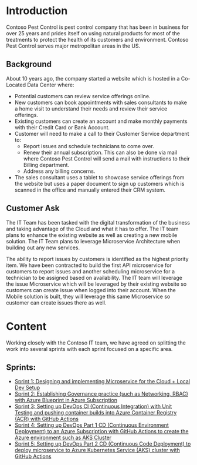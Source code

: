 # Introduction
Contoso Pest Control is pest control company that has been in business for over 25 years and prides itself on using natural products for most of the treatments to protect the health of its customers and environment. Contoso Pest Control serves major metropolitan areas in the US.

## Background
About 10 years ago, the company started a website which is hosted in a Co-Located Data Center where:
* Potential customers can review service offerings online.
* New customers can book appointments with sales consultants to make a home visit to understand their needs and review their service offerings. 
* Existing customers can create an account and make monthly payments with their Credit Card or Bank Account.
* Customer will need to make a call to their Customer Service department to:
    * Report issues and schedule technicians to come over.
    * Renew their annual subscription. This can also be done via mail where Contoso Pest Control will send a mail with instructions to their Billing department.
    * Address any billing concerns.
* The sales consultant uses a tablet to showcase service offerings from the website but uses a paper document to sign up customers which is scanned in the office and manually entered their CRM system.

## Customer Ask
The IT Team has been tasked with the digital transformation of the business and taking advantage of the Cloud and what it has to offer. The IT team plans to enhance the existing website as well as creating a new mobile solution. The IT Team plans to leverage Microservice Architecture when building out any new services.

The ability to report issues by customers is identified as the highest priority item. We have been contracted to build the first API microservice for customers to report issues and another scheduling microservice for a technician to be assigned based on availability. The IT team will leverage the issue Microservice which will be leveraged by their existing website so customers can create issue when logged into their account. When the Mobile solution is built, they will leverage this same Microservice so customer can create issues there as well.

# Content
Working closely with the Contoso IT team, we have agreed on splitting the work into several sprints with each sprint focused on a specific area. 

## Sprints: 
* [Sprint 1: Designing and implementing Microservice for the Cloud + Local Dev Setup](docs/SPRINT1.md)
* [Sprint 2: Establishing Governance practice (such as Networking, RBAC) with Azure Blueprint in Azure Subscription](docs/SPRINT2.md)
* [Sprint 3: Setting up DevOps CI (Continuous Integration) with Unit Testing and pushing container builds into Azure Container Registry (ACR) with GitHub Actions](docs/SPRINT3.md)
* [Sprint 4: Setting up DevOps Part 1 CD (Continuous Environment Deployment) to an Azure Subscription with GitHub Actions to create the Azure environment such as AKS Cluster](docs/SPRINT4.md)
* [Sprint 5: Setting up DevOps Part 2 CD (Continuous Code Deployment) to deploy microservice to Azure Kubernetes Service (AKS) cluster with GitHub Actions](docs/SPRINT5.md)